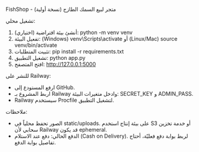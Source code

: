 FishShop - متجر لبيع السمك الطازج (نسخة أولية)

تشغيل محلي:

1. أنشئ بيئة افتراضية (اختياري): python -m venv venv
2. تفعيل البيئة: (Windows) venv\Scripts\activate أو (Linux/Mac) source venv/bin/activate
3. تثبيت المتطلبات: pip install -r requirements.txt
4. تشغيل التطبيق: python app.py
5. افتح المتصفح: http://127.0.0.1:5000

للنشر على Railway:
- ارفع المستودع إلى GitHub.
- اربط المشروع بـ Railway وادخل متغيرات البيئة: SECRET_KEY و ADMIN_PASS.
- Railway سيستخدم Procfile لتشغيل التطبيق.

ملاحظات:
- الصور تحفظ محلياً في static/uploads. على بيئة إنتاج استخدم S3 أو خدمة تخزين سحابي لأن Railway قد يكون ephemeral.
- الدفع الحالي: دفع عند الاستلام (Cash on Delivery). لربط بوابة دفع فعليّة، أحتاج تفاصيل بوابة الدفع.
